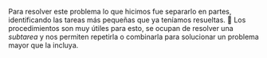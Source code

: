 Para resolver este problema lo que hicimos fue separarlo en partes, identificando las tareas más pequeñas que ya teníamos resueltas. :wrench: 
Los procedimientos son muy útiles para esto, se ocupan de resolver una _subtarea_ y nos permiten repetirla o combinarla para solucionar un problema mayor que la incluya.
